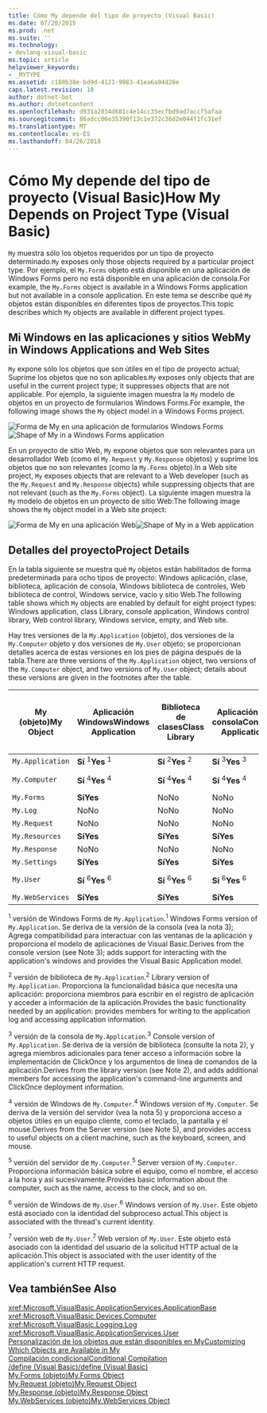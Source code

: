 ```yaml
---
title: Cómo My depende del tipo de proyecto (Visual Basic)
ms.date: 07/20/2015
ms.prod: .net
ms.suite: ''
ms.technology:
- devlang-visual-basic
ms.topic: article
helpviewer_keywords:
- _MYTYPE
ms.assetid: c188b38e-bd9d-4121-9983-41ea6a94d28e
caps.latest.revision: 18
author: dotnet-bot
ms.author: dotnetcontent
ms.openlocfilehash: d931a2034d681c4e14cc35ecfbd9ad7accf5afaa
ms.sourcegitcommit: 86adcc06e35390f13c1e372c36d2e044f1fc31ef
ms.translationtype: MT
ms.contentlocale: es-ES
ms.lasthandoff: 04/26/2018
---
```

# <a name="how-my-depends-on-project-type-visual-basic"></a><span data-ttu-id="aa947-102">Cómo My depende del tipo de proyecto (Visual Basic)</span><span class="sxs-lookup"><span data-stu-id="aa947-102">How My Depends on Project Type (Visual Basic)</span></span>
<span data-ttu-id="aa947-103">`My` muestra sólo los objetos requeridos por un tipo de proyecto determinado.</span><span class="sxs-lookup"><span data-stu-id="aa947-103">`My` exposes only those objects required by a particular project type.</span></span> <span data-ttu-id="aa947-104">Por ejemplo, el `My.Forms` objeto está disponible en una aplicación de Windows Forms pero no está disponible en una aplicación de consola.</span><span class="sxs-lookup"><span data-stu-id="aa947-104">For example, the `My.Forms` object is available in a Windows Forms application but not available in a console application.</span></span> <span data-ttu-id="aa947-105">En este tema se describe qué `My` objetos están disponibles en diferentes tipos de proyectos.</span><span class="sxs-lookup"><span data-stu-id="aa947-105">This topic describes which `My` objects are available in different project types.</span></span>  
  
## <a name="my-in-windows-applications-and-web-sites"></a><span data-ttu-id="aa947-106">Mi Windows en las aplicaciones y sitios Web</span><span class="sxs-lookup"><span data-stu-id="aa947-106">My in Windows Applications and Web Sites</span></span>  
 <span data-ttu-id="aa947-107">`My` expone sólo los objetos que son útiles en el tipo de proyecto actual; Suprime los objetos que no son aplicables.</span><span class="sxs-lookup"><span data-stu-id="aa947-107">`My` exposes only objects that are useful in the current project type; it suppresses objects that are not applicable.</span></span> <span data-ttu-id="aa947-108">Por ejemplo, la siguiente imagen muestra la `My` modelo de objetos en un proyecto de formularios Windows Forms.</span><span class="sxs-lookup"><span data-stu-id="aa947-108">For example, the following image shows the `My` object model in a Windows Forms project.</span></span>  
  
 <span data-ttu-id="aa947-109">![Forma de My en una aplicación de formularios Windows Forms](../../../visual-basic/developing-apps/development-with-my/media/myinwinform.png "MyInWinForm")</span><span class="sxs-lookup"><span data-stu-id="aa947-109">![Shape of My in a Windows Forms application](../../../visual-basic/developing-apps/development-with-my/media/myinwinform.png "MyInWinForm")</span></span>  
  
 <span data-ttu-id="aa947-110">En un proyecto de sitio Web, `My` expone objetos que son relevantes para un desarrollador Web (como el `My.Request` y `My.Response` objetos) y suprime los objetos que no son relevantes (como la `My.Forms` objeto).</span><span class="sxs-lookup"><span data-stu-id="aa947-110">In a Web site project, `My` exposes objects that are relevant to a Web developer (such as the `My.Request` and `My.Response` objects) while suppressing objects that are not relevant (such as the `My.Forms` object).</span></span> <span data-ttu-id="aa947-111">La siguiente imagen muestra la `My` modelo de objetos en un proyecto de sitio Web:</span><span class="sxs-lookup"><span data-stu-id="aa947-111">The following image shows the `My` object model in a Web site project:</span></span>  
  
 <span data-ttu-id="aa947-112">![Forma de My en una aplicación Web](../../../visual-basic/developing-apps/development-with-my/media/myinweb.png "MyInWeb")</span><span class="sxs-lookup"><span data-stu-id="aa947-112">![Shape of My in a Web application](../../../visual-basic/developing-apps/development-with-my/media/myinweb.png "MyInWeb")</span></span>  
  
## <a name="project-details"></a><span data-ttu-id="aa947-113">Detalles del proyecto</span><span class="sxs-lookup"><span data-stu-id="aa947-113">Project Details</span></span>  
 <span data-ttu-id="aa947-114">En la tabla siguiente se muestra qué `My` objetos están habilitados de forma predeterminada para ocho tipos de proyecto: Windows aplicación, clase, biblioteca, aplicación de consola, Windows biblioteca de controles, Web biblioteca de control, Windows service, vacío y sitio Web.</span><span class="sxs-lookup"><span data-stu-id="aa947-114">The following table shows which `My` objects are enabled by default for eight project types: Windows application, class Library, console application, Windows control library, Web control library, Windows service, empty, and Web site.</span></span>  
  
 <span data-ttu-id="aa947-115">Hay tres versiones de la `My.Application` (objeto), dos versiones de la `My.Computer` objeto y dos versiones de `My.User` objeto; se proporcionan detalles acerca de estas versiones en los pies de página después de la tabla.</span><span class="sxs-lookup"><span data-stu-id="aa947-115">There are three versions of the `My.Application` object, two versions of the `My.Computer` object, and two versions of `My.User` object; details about these versions are given in the footnotes after the table.</span></span>  
  
|<span data-ttu-id="aa947-116">My (objeto)</span><span class="sxs-lookup"><span data-stu-id="aa947-116">My Object</span></span>|<span data-ttu-id="aa947-117">Aplicación Windows</span><span class="sxs-lookup"><span data-stu-id="aa947-117">Windows Application</span></span>|<span data-ttu-id="aa947-118">Biblioteca de clases</span><span class="sxs-lookup"><span data-stu-id="aa947-118">Class Library</span></span>|<span data-ttu-id="aa947-119">Aplicación de consola</span><span class="sxs-lookup"><span data-stu-id="aa947-119">Console Application</span></span>|<span data-ttu-id="aa947-120">Biblioteca de controles de Windows</span><span class="sxs-lookup"><span data-stu-id="aa947-120">Windows Control Library</span></span>|<span data-ttu-id="aa947-121">Biblioteca de controles Web</span><span class="sxs-lookup"><span data-stu-id="aa947-121">Web Control Library</span></span>|<span data-ttu-id="aa947-122">Servicio de Windows</span><span class="sxs-lookup"><span data-stu-id="aa947-122">Windows Service</span></span>|<span data-ttu-id="aa947-123">Empty</span><span class="sxs-lookup"><span data-stu-id="aa947-123">Empty</span></span>|<span data-ttu-id="aa947-124">Sitio web</span><span class="sxs-lookup"><span data-stu-id="aa947-124">Web Site</span></span>|  
|---|---|---|---|---|---|---|---|---|  
|`My.Application`|<span data-ttu-id="aa947-125">**Sí** <sup>1</sup></span><span class="sxs-lookup"><span data-stu-id="aa947-125">**Yes** <sup>1</sup></span></span>|<span data-ttu-id="aa947-126">**Sí** <sup>2</sup></span><span class="sxs-lookup"><span data-stu-id="aa947-126">**Yes** <sup>2</sup></span></span>|<span data-ttu-id="aa947-127">**Sí** <sup>3</sup></span><span class="sxs-lookup"><span data-stu-id="aa947-127">**Yes** <sup>3</sup></span></span>|<span data-ttu-id="aa947-128">**Sí** <sup>2</sup></span><span class="sxs-lookup"><span data-stu-id="aa947-128">**Yes** <sup>2</sup></span></span>|<span data-ttu-id="aa947-129">No</span><span class="sxs-lookup"><span data-stu-id="aa947-129">No</span></span>|<span data-ttu-id="aa947-130">**Sí** <sup>3</sup></span><span class="sxs-lookup"><span data-stu-id="aa947-130">**Yes** <sup>3</sup></span></span>|<span data-ttu-id="aa947-131">No</span><span class="sxs-lookup"><span data-stu-id="aa947-131">No</span></span>|<span data-ttu-id="aa947-132">No</span><span class="sxs-lookup"><span data-stu-id="aa947-132">No</span></span>|  
|`My.Computer`|<span data-ttu-id="aa947-133">**Sí** <sup>4</sup></span><span class="sxs-lookup"><span data-stu-id="aa947-133">**Yes** <sup>4</sup></span></span>|<span data-ttu-id="aa947-134">**Sí** <sup>4</sup></span><span class="sxs-lookup"><span data-stu-id="aa947-134">**Yes** <sup>4</sup></span></span>|<span data-ttu-id="aa947-135">**Sí** <sup>4</sup></span><span class="sxs-lookup"><span data-stu-id="aa947-135">**Yes** <sup>4</sup></span></span>|<span data-ttu-id="aa947-136">**Sí** <sup>4</sup></span><span class="sxs-lookup"><span data-stu-id="aa947-136">**Yes** <sup>4</sup></span></span>|<span data-ttu-id="aa947-137">**Sí** <sup>5</sup></span><span class="sxs-lookup"><span data-stu-id="aa947-137">**Yes** <sup>5</sup></span></span>|<span data-ttu-id="aa947-138">**Sí** <sup>4</sup></span><span class="sxs-lookup"><span data-stu-id="aa947-138">**Yes** <sup>4</sup></span></span>|<span data-ttu-id="aa947-139">No</span><span class="sxs-lookup"><span data-stu-id="aa947-139">No</span></span>|<span data-ttu-id="aa947-140">**Sí** <sup>5</sup></span><span class="sxs-lookup"><span data-stu-id="aa947-140">**Yes** <sup>5</sup></span></span>|  
|`My.Forms`|<span data-ttu-id="aa947-141">**Sí**</span><span class="sxs-lookup"><span data-stu-id="aa947-141">**Yes**</span></span>|<span data-ttu-id="aa947-142">No</span><span class="sxs-lookup"><span data-stu-id="aa947-142">No</span></span>|<span data-ttu-id="aa947-143">No</span><span class="sxs-lookup"><span data-stu-id="aa947-143">No</span></span>|<span data-ttu-id="aa947-144">**Sí**</span><span class="sxs-lookup"><span data-stu-id="aa947-144">**Yes**</span></span>|<span data-ttu-id="aa947-145">No</span><span class="sxs-lookup"><span data-stu-id="aa947-145">No</span></span>|<span data-ttu-id="aa947-146">No</span><span class="sxs-lookup"><span data-stu-id="aa947-146">No</span></span>|<span data-ttu-id="aa947-147">No</span><span class="sxs-lookup"><span data-stu-id="aa947-147">No</span></span>|<span data-ttu-id="aa947-148">No</span><span class="sxs-lookup"><span data-stu-id="aa947-148">No</span></span>|  
|`My.Log`|<span data-ttu-id="aa947-149">No</span><span class="sxs-lookup"><span data-stu-id="aa947-149">No</span></span>|<span data-ttu-id="aa947-150">No</span><span class="sxs-lookup"><span data-stu-id="aa947-150">No</span></span>|<span data-ttu-id="aa947-151">No</span><span class="sxs-lookup"><span data-stu-id="aa947-151">No</span></span>|<span data-ttu-id="aa947-152">No</span><span class="sxs-lookup"><span data-stu-id="aa947-152">No</span></span>|<span data-ttu-id="aa947-153">No</span><span class="sxs-lookup"><span data-stu-id="aa947-153">No</span></span>|<span data-ttu-id="aa947-154">No</span><span class="sxs-lookup"><span data-stu-id="aa947-154">No</span></span>|<span data-ttu-id="aa947-155">No</span><span class="sxs-lookup"><span data-stu-id="aa947-155">No</span></span>|<span data-ttu-id="aa947-156">**Sí**</span><span class="sxs-lookup"><span data-stu-id="aa947-156">**Yes**</span></span>|  
|`My.Request`|<span data-ttu-id="aa947-157">No</span><span class="sxs-lookup"><span data-stu-id="aa947-157">No</span></span>|<span data-ttu-id="aa947-158">No</span><span class="sxs-lookup"><span data-stu-id="aa947-158">No</span></span>|<span data-ttu-id="aa947-159">No</span><span class="sxs-lookup"><span data-stu-id="aa947-159">No</span></span>|<span data-ttu-id="aa947-160">No</span><span class="sxs-lookup"><span data-stu-id="aa947-160">No</span></span>|<span data-ttu-id="aa947-161">No</span><span class="sxs-lookup"><span data-stu-id="aa947-161">No</span></span>|<span data-ttu-id="aa947-162">No</span><span class="sxs-lookup"><span data-stu-id="aa947-162">No</span></span>|<span data-ttu-id="aa947-163">No</span><span class="sxs-lookup"><span data-stu-id="aa947-163">No</span></span>|<span data-ttu-id="aa947-164">**Sí**</span><span class="sxs-lookup"><span data-stu-id="aa947-164">**Yes**</span></span>|  
|`My.Resources`|<span data-ttu-id="aa947-165">**Sí**</span><span class="sxs-lookup"><span data-stu-id="aa947-165">**Yes**</span></span>|<span data-ttu-id="aa947-166">**Sí**</span><span class="sxs-lookup"><span data-stu-id="aa947-166">**Yes**</span></span>|<span data-ttu-id="aa947-167">**Sí**</span><span class="sxs-lookup"><span data-stu-id="aa947-167">**Yes**</span></span>|<span data-ttu-id="aa947-168">**Sí**</span><span class="sxs-lookup"><span data-stu-id="aa947-168">**Yes**</span></span>|<span data-ttu-id="aa947-169">**Sí**</span><span class="sxs-lookup"><span data-stu-id="aa947-169">**Yes**</span></span>|<span data-ttu-id="aa947-170">**Sí**</span><span class="sxs-lookup"><span data-stu-id="aa947-170">**Yes**</span></span>|<span data-ttu-id="aa947-171">No</span><span class="sxs-lookup"><span data-stu-id="aa947-171">No</span></span>|<span data-ttu-id="aa947-172">No</span><span class="sxs-lookup"><span data-stu-id="aa947-172">No</span></span>|  
|`My.Response`|<span data-ttu-id="aa947-173">No</span><span class="sxs-lookup"><span data-stu-id="aa947-173">No</span></span>|<span data-ttu-id="aa947-174">No</span><span class="sxs-lookup"><span data-stu-id="aa947-174">No</span></span>|<span data-ttu-id="aa947-175">No</span><span class="sxs-lookup"><span data-stu-id="aa947-175">No</span></span>|<span data-ttu-id="aa947-176">No</span><span class="sxs-lookup"><span data-stu-id="aa947-176">No</span></span>|<span data-ttu-id="aa947-177">No</span><span class="sxs-lookup"><span data-stu-id="aa947-177">No</span></span>|<span data-ttu-id="aa947-178">No</span><span class="sxs-lookup"><span data-stu-id="aa947-178">No</span></span>|<span data-ttu-id="aa947-179">No</span><span class="sxs-lookup"><span data-stu-id="aa947-179">No</span></span>|<span data-ttu-id="aa947-180">**Sí**</span><span class="sxs-lookup"><span data-stu-id="aa947-180">**Yes**</span></span>|  
|`My.Settings`|<span data-ttu-id="aa947-181">**Sí**</span><span class="sxs-lookup"><span data-stu-id="aa947-181">**Yes**</span></span>|<span data-ttu-id="aa947-182">**Sí**</span><span class="sxs-lookup"><span data-stu-id="aa947-182">**Yes**</span></span>|<span data-ttu-id="aa947-183">**Sí**</span><span class="sxs-lookup"><span data-stu-id="aa947-183">**Yes**</span></span>|<span data-ttu-id="aa947-184">**Sí**</span><span class="sxs-lookup"><span data-stu-id="aa947-184">**Yes**</span></span>|<span data-ttu-id="aa947-185">**Sí**</span><span class="sxs-lookup"><span data-stu-id="aa947-185">**Yes**</span></span>|<span data-ttu-id="aa947-186">**Sí**</span><span class="sxs-lookup"><span data-stu-id="aa947-186">**Yes**</span></span>|<span data-ttu-id="aa947-187">No</span><span class="sxs-lookup"><span data-stu-id="aa947-187">No</span></span>|<span data-ttu-id="aa947-188">No</span><span class="sxs-lookup"><span data-stu-id="aa947-188">No</span></span>|  
|`My.User`|<span data-ttu-id="aa947-189">**Sí** <sup>6</sup></span><span class="sxs-lookup"><span data-stu-id="aa947-189">**Yes** <sup>6</sup></span></span>|<span data-ttu-id="aa947-190">**Sí** <sup>6</sup></span><span class="sxs-lookup"><span data-stu-id="aa947-190">**Yes** <sup>6</sup></span></span>|<span data-ttu-id="aa947-191">**Sí** <sup>6</sup></span><span class="sxs-lookup"><span data-stu-id="aa947-191">**Yes** <sup>6</sup></span></span>|<span data-ttu-id="aa947-192">**Sí** <sup>6</sup></span><span class="sxs-lookup"><span data-stu-id="aa947-192">**Yes** <sup>6</sup></span></span>|<span data-ttu-id="aa947-193">**Sí** <sup>7</sup></span><span class="sxs-lookup"><span data-stu-id="aa947-193">**Yes** <sup>7</sup></span></span>|<span data-ttu-id="aa947-194">**Sí** <sup>6</sup></span><span class="sxs-lookup"><span data-stu-id="aa947-194">**Yes** <sup>6</sup></span></span>|<span data-ttu-id="aa947-195">No</span><span class="sxs-lookup"><span data-stu-id="aa947-195">No</span></span>|<span data-ttu-id="aa947-196">**Sí** <sup>7</sup></span><span class="sxs-lookup"><span data-stu-id="aa947-196">**Yes** <sup>7</sup></span></span>|  
|`My.WebServices`|<span data-ttu-id="aa947-197">**Sí**</span><span class="sxs-lookup"><span data-stu-id="aa947-197">**Yes**</span></span>|<span data-ttu-id="aa947-198">**Sí**</span><span class="sxs-lookup"><span data-stu-id="aa947-198">**Yes**</span></span>|<span data-ttu-id="aa947-199">**Sí**</span><span class="sxs-lookup"><span data-stu-id="aa947-199">**Yes**</span></span>|<span data-ttu-id="aa947-200">**Sí**</span><span class="sxs-lookup"><span data-stu-id="aa947-200">**Yes**</span></span>|<span data-ttu-id="aa947-201">**Sí**</span><span class="sxs-lookup"><span data-stu-id="aa947-201">**Yes**</span></span>|<span data-ttu-id="aa947-202">**Sí**</span><span class="sxs-lookup"><span data-stu-id="aa947-202">**Yes**</span></span>|<span data-ttu-id="aa947-203">No</span><span class="sxs-lookup"><span data-stu-id="aa947-203">No</span></span>|<span data-ttu-id="aa947-204">No</span><span class="sxs-lookup"><span data-stu-id="aa947-204">No</span></span>|  
  
 <span data-ttu-id="aa947-205"><sup>1</sup> versión de Windows Forms de `My.Application`.</span><span class="sxs-lookup"><span data-stu-id="aa947-205"><sup>1</sup> Windows Forms version of `My.Application`.</span></span> <span data-ttu-id="aa947-206">Se deriva de la versión de la consola (vea la nota 3); Agrega compatibilidad para interactuar con las ventanas de la aplicación y proporciona el modelo de aplicaciones de Visual Basic.</span><span class="sxs-lookup"><span data-stu-id="aa947-206">Derives from the console version (see Note 3); adds support for interacting with the application's windows and provides the Visual Basic Application model.</span></span>  
  
 <span data-ttu-id="aa947-207"><sup>2</sup> versión de biblioteca de `My.Application`.</span><span class="sxs-lookup"><span data-stu-id="aa947-207"><sup>2</sup> Library version of `My.Application`.</span></span> <span data-ttu-id="aa947-208">Proporciona la funcionalidad básica que necesita una aplicación: proporciona miembros para escribir en el registro de aplicación y acceder a información de la aplicación.</span><span class="sxs-lookup"><span data-stu-id="aa947-208">Provides the basic functionality needed by an application: provides members for writing to the application log and accessing application information.</span></span>  
  
 <span data-ttu-id="aa947-209"><sup>3</sup> versión de la consola de `My.Application`.</span><span class="sxs-lookup"><span data-stu-id="aa947-209"><sup>3</sup> Console version of `My.Application`.</span></span> <span data-ttu-id="aa947-210">Se deriva de la versión de biblioteca (consulte la nota 2), y agrega miembros adicionales para tener acceso a información sobre la implementación de ClickOnce y los argumentos de línea de comandos de la aplicación.</span><span class="sxs-lookup"><span data-stu-id="aa947-210">Derives from the library version (see Note 2), and adds additional members for accessing the application's command-line arguments and ClickOnce deployment information.</span></span>  
  
 <span data-ttu-id="aa947-211"><sup>4</sup> versión de Windows de `My.Computer`.</span><span class="sxs-lookup"><span data-stu-id="aa947-211"><sup>4</sup> Windows version of `My.Computer`.</span></span> <span data-ttu-id="aa947-212">Se deriva de la versión del servidor (vea la nota 5) y proporciona acceso a objetos útiles en un equipo cliente, como el teclado, la pantalla y el mouse.</span><span class="sxs-lookup"><span data-stu-id="aa947-212">Derives from the Server version (see Note 5), and provides access to useful objects on a client machine, such as the keyboard, screen, and mouse.</span></span>  
  
 <span data-ttu-id="aa947-213"><sup>5</sup> versión del servidor de `My.Computer`.</span><span class="sxs-lookup"><span data-stu-id="aa947-213"><sup>5</sup> Server version of `My.Computer`.</span></span> <span data-ttu-id="aa947-214">Proporciona información básica sobre el equipo, como el nombre, el acceso a la hora y así sucesivamente.</span><span class="sxs-lookup"><span data-stu-id="aa947-214">Provides basic information about the computer, such as the name, access to the clock, and so on.</span></span>  
  
 <span data-ttu-id="aa947-215"><sup>6</sup> versión de Windows de `My.User`.</span><span class="sxs-lookup"><span data-stu-id="aa947-215"><sup>6</sup> Windows version of `My.User`.</span></span> <span data-ttu-id="aa947-216">Este objeto está asociado con la identidad del subproceso actual.</span><span class="sxs-lookup"><span data-stu-id="aa947-216">This object is associated with the thread's current identity.</span></span>  
  
 <span data-ttu-id="aa947-217"><sup>7</sup> versión web de `My.User`.</span><span class="sxs-lookup"><span data-stu-id="aa947-217"><sup>7</sup> Web version of `My.User`.</span></span> <span data-ttu-id="aa947-218">Este objeto está asociado con la identidad del usuario de la solicitud HTTP actual de la aplicación.</span><span class="sxs-lookup"><span data-stu-id="aa947-218">This object is associated with the user identity of the application's current HTTP request.</span></span>  
  
## <a name="see-also"></a><span data-ttu-id="aa947-219">Vea también</span><span class="sxs-lookup"><span data-stu-id="aa947-219">See Also</span></span>  
 <xref:Microsoft.VisualBasic.ApplicationServices.ApplicationBase>  
 <xref:Microsoft.VisualBasic.Devices.Computer>  
 <xref:Microsoft.VisualBasic.Logging.Log>  
 <xref:Microsoft.VisualBasic.ApplicationServices.User>  
 [<span data-ttu-id="aa947-220">Personalización de los objetos que están disponibles en My</span><span class="sxs-lookup"><span data-stu-id="aa947-220">Customizing Which Objects are Available in My</span></span>](../../../visual-basic/developing-apps/customizing-extending-my/customizing-which-objects-are-available-in-my.md)  
 [<span data-ttu-id="aa947-221">Compilación condicional</span><span class="sxs-lookup"><span data-stu-id="aa947-221">Conditional Compilation</span></span>](../../../visual-basic/programming-guide/program-structure/conditional-compilation.md)  
 [<span data-ttu-id="aa947-222">/define (Visual Basic)</span><span class="sxs-lookup"><span data-stu-id="aa947-222">/define (Visual Basic)</span></span>](../../../visual-basic/reference/command-line-compiler/define.md)  
 [<span data-ttu-id="aa947-223">My.Forms (objeto)</span><span class="sxs-lookup"><span data-stu-id="aa947-223">My.Forms Object</span></span>](../../../visual-basic/language-reference/objects/my-forms-object.md)  
 [<span data-ttu-id="aa947-224">My.Request (objeto)</span><span class="sxs-lookup"><span data-stu-id="aa947-224">My.Request Object</span></span>](../../../visual-basic/language-reference/objects/my-request-object.md)  
 [<span data-ttu-id="aa947-225">My.Response (objeto)</span><span class="sxs-lookup"><span data-stu-id="aa947-225">My.Response Object</span></span>](../../../visual-basic/language-reference/objects/my-response-object.md)  
 [<span data-ttu-id="aa947-226">My.WebServices (objeto)</span><span class="sxs-lookup"><span data-stu-id="aa947-226">My.WebServices Object</span></span>](../../../visual-basic/language-reference/objects/my-webservices-object.md)
